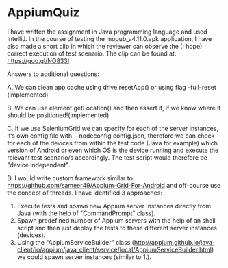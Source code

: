 # AppiumQuiz

I have written the assignment in Java programming language and used IntelliJ. In the course of testing the mopub_v4.11.0.apk application, I have also made a short clip in which the reviewer can observe the (I hope) correct execution of test scenario.
The clip can be found at: https://goo.gl/NO833I


Answers to additional questions:

A. We can clean app cache using drive.resetApp() or using flag -full-reset (implemented)

B. We can use element.getLocation() and then assert it, if we know where it should be positioned!(implemented) 

C. If we use SeleniumGrid we can specify for each of the server instances, it’s own config file with --nodeconfig config.json, therefore we can check for each of the devices from within the test code (Java for example) which version of Android or even which OS is the device running and execute the relevant test scenario/s accordingly. The test script would therefore be -  "device independent".


D. I would write custom framework similar to: https://github.com/sameer49/Appium-Grid-For-Android and off-course use the concept of threads. 
I have identified 3 approaches:

1. Execute tests and spawn new Appium server instances directly from Java (with the help of "CommandPrompt" class).
2. Spawn predefined number of Appium servers with the help of an shell script and then just deploy the tests to these different server instances (devices).
3. Using the "AppiumServiceBuilder" class (http://appium.github.io/java-client/io/appium/java_client/service/local/AppiumServiceBuilder.html) we could spawn server instances (similar to 1.). 

